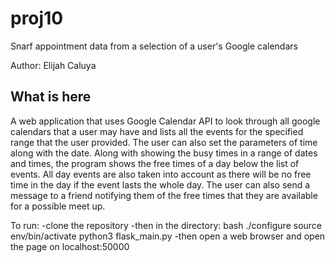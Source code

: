 # proj10
Snarf appointment data from a selection of a user's Google calendars

Author: Elijah Caluya 

## What is here

A web application that uses Google Calendar API to look through all google calendars
that a user may have and lists all the events for the specified range that the user
provided. The user can also set the parameters of time along with the date. Along with
showing the busy times in a range of dates and times, the program shows the free times
of a day below the list of events. All day events are also taken into account as there
will be no free time in the day if the event lasts the whole day.
The user can also send a message to a friend notifying them of the free times that they are available for a possible meet up.

To run:
-clone the repository
-then in the directory:
	bash ./configure
	source env/bin/activate
	python3 flask_main.py
-then open a web browser and open the page on localhost:50000




